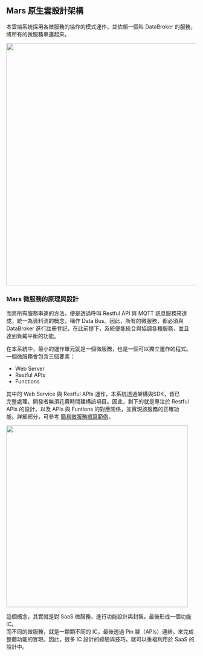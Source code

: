 ## Mars 原生雲設計架構

本雲端系統採用各微服務的協作的模式運作，並依賴一個叫 DataBroker 的服務，  
將所有的微服務串連起來。
  
<img src="https://test.mars-cloud.com/images/1713405966074.jpg" width="640"></img>

### Mars 微服務的原理與設計
  
而將所有服務串連的方法，便是透過呼叫 Restful API 與 MQTT 訊息服務來達  
成，統一為資料流的概念，稱作 Data Bus。因此，所有的微服務，都必須與  
DataBroker 進行註冊登記，在此前提下，系統便能統合與協調各種服務，並且  
達到負載平衡的功能。  

在本系統中，最小的運作單元就是一個微服務，也是一個可以獨立運作的程式。  
一個微服務會包含三個要素：

- Web Server
- Restful APIs
- Functions

其中的 Web Service 與 Restful APIs 運作，本系統透過架構與SDK，皆已  
完整處理，開發者無須花費時間建構該項目。因此，剩下的就是專注於 Restful  
APIs 的設計，以及 APIs 與 Funtions 的對應關係，並實現該服務的正確功  
能。詳細部分，可參考 [簡易微服務撰寫範例](/Services/SimpleService)。  

<img src="https://test.mars-cloud.com/images/1713409008905.jpg" width="480"></img>
    
這個概念，其實就是對 SaaS 微服務，進行功能設計與封裝。最後形成一個功能IC。  
而不同的微服務，就是一顆顆不同的 IC，最後透過 Pin 腳（APIs）連結，來完成  
整體功能的實現。因此，很多 IC 設計的經驗與技巧，就可以重複利用於 SaaS 的  
設計中。
